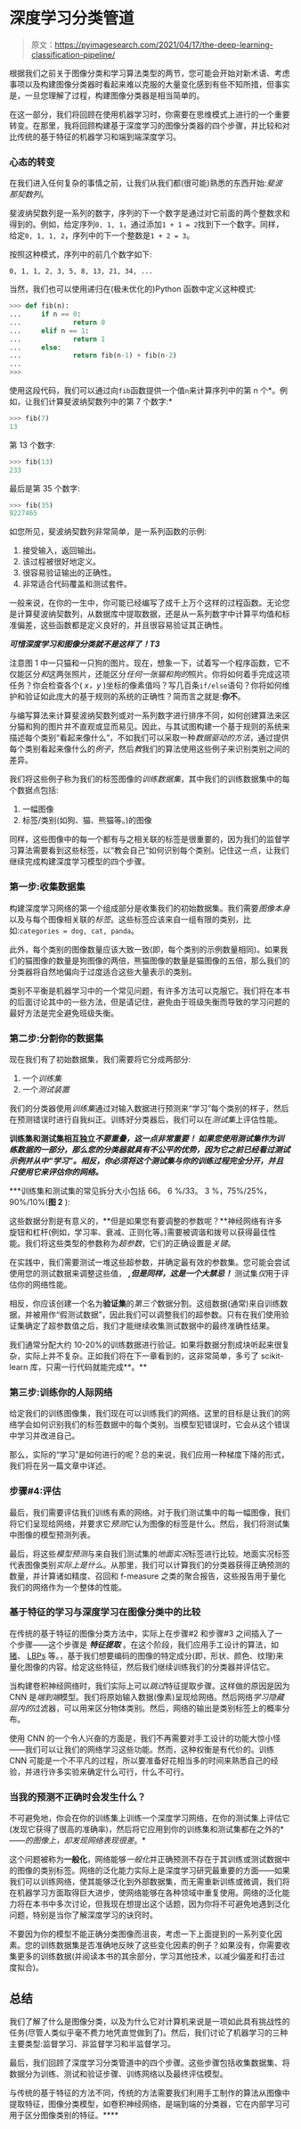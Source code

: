 # 深度学习分类管道

> 原文：<https://pyimagesearch.com/2021/04/17/the-deep-learning-classification-pipeline/>

根据我们之前关于图像分类和学习算法类型的两节，您可能会开始对新术语、考虑事项以及构建图像分类器时看起来难以克服的大量变化感到有些不知所措，但事实是，一旦您理解了过程，构建图像分类器是相当简单的。

在这一部分，我们将回顾在使用机器学习时，你需要在思维模式上进行的一个重要转变。在那里，我将回顾构建基于深度学习的图像分类器的四个步骤，并比较和对比传统的基于特征的机器学习和端到端深度学习。

### **心态的转变**

在我们进入任何复杂的事情之前，让我们从我们都(很可能)熟悉的东西开始:*斐波那契数列*。

斐波纳契数列是一系列的数字，序列的下一个数字是通过对它前面的两个整数求和得到的。例如，给定序列`0, 1, 1`，通过添加`1 + 1 = 2`找到下一个数字。同样，给定`0, 1, 1, 2`，序列中的下一个整数是`1 + 2 = 3`。

按照这种模式，序列中的前几个数字如下:

`0, 1, 1, 2, 3, 5, 8, 13, 21, 34, ...`

当然，我们也可以使用递归在(极未优化的)Python 函数中定义这种模式:

```py
>>> def fib(n):
...     if n == 0:
...             return 0
...     elif n == 1:
...             return 1
...     else:
...             return fib(n-1) + fib(n-2)
...
>>>
```

使用这段代码，我们可以通过向`fib`函数提供一个值`n`来计算序列中的第 n 个*。例如，让我们计算斐波纳契数列中的第 7 个数字:*

```py
>>> fib(7)
13
```

第 13 个数字:

```py
>>> fib(13)
233
```

最后是第 35 个数字:

```py
>>> fib(35)
9227465
```

如您所见，斐波纳契数列非常简单，是一系列函数的示例:

1.  接受输入，返回输出。
2.  该过程被很好地定义。
3.  很容易验证输出的正确性。
4.  非常适合代码覆盖和测试套件。

一般来说，在你的一生中，你可能已经编写了成千上万个这样的过程函数。无论您是计算斐波纳契数列，从数据库中提取数据，还是从一系列数字中计算平均值和标准偏差，这些函数都是定义良好的，并且很容易验证其正确性。

***可惜深度学习和图像分类就不是这样了！*T3****

注意图 1 中一只猫和一只狗的图片。现在，想象一下，试着写一个程序函数，它不仅能区分*和*这两张照片，还能区分*任何一张猫和狗的*照片。你将如何着手完成这项任务？你会检查各个( *x，y* )坐标的像素值吗？写几百条`if/else`语句？你将如何维护和验证如此庞大的基于规则的系统的正确性？简而言之就是:**你不**。

与编写算法来计算斐波纳契数列或对一系列数字进行排序不同，如何创建算法来区分猫和狗的图片并不直观或显而易见。因此，与其试图构建一个基于规则的系统来描述每个类别“看起来像什么”，不如我们可以采取一种*数据驱动的方法*，通过提供每个类别看起来像什么的*例子*，然后*教*我们的算法使用这些例子来识别类别之间的差异。

我们将这些例子称为我们的标签图像的*训练数据集*，其中我们的训练数据集中的每个数据点包括:

1.  一幅图像
2.  标签/类别(如狗、猫、熊猫等。)的图像

同样，这些图像中的每一个都有与之相关联的标签是很重要的，因为我们的监督学习算法需要看到这些标签，以“教会自己”如何识别每个类别。记住这一点，让我们继续完成构建深度学习模型的四个步骤。

### **第一步:收集数据集**

构建深度学习网络的第一个组成部分是收集我们的初始数据集。我们需要*图像本身*以及与每个图像相关联的*标签*。这些标签应该来自一组有限的类别，比如:`categories = dog, cat, panda`。

此外，每个类别的图像数量应该大致一致(即，每个类别的示例数量相同)。如果我们的猫图像的数量是狗图像的两倍，熊猫图像的数量是猫图像的五倍，那么我们的分类器将自然地偏向于过度适合这些大量表示的类别。

类别不平衡是机器学习中的一个常见问题，有许多方法可以克服它。我们将在本书的后面讨论其中的一些方法，但是请记住，避免由于班级失衡而导致的学习问题的最好方法是完全避免班级失衡。

### **第二步:分割你的数据集**

现在我们有了初始数据集，我们需要将它分成两部分:

1.  一个*训练集*
2.  一个*测试装置*

我们的分类器使用*训练集*通过对输入数据进行预测来“学习”每个类别的样子，然后在预测错误时进行自我纠正。训练好分类器后，我们可以在*测试集*上评估性能。

**训练集和测试集相互独立********不要重叠，这一点非常重要！*** 如果您使用测试集作为训练数据的一部分，那么您的分类器就具有不公平的优势，因为它之前已经看过测试示例并从中“学习”。相反，你必须将这个测试集与你的训练过程完全分开，并且只使用它来评估你的网络。***

 ***训练集和测试集的常见拆分大小包括 66。 6 %/33。 3 %，75%/25%，90%/10%(**图 2** ):

这些数据分割是有意义的，**但是如果您有要调整的参数呢？**神经网络有许多旋钮和杠杆(例如，学习率、衰减、正则化等。)需要被调谐和拨号以获得最佳性能。我们将这些类型的参数称为*超参数*，它们的正确设置是*关键*。

在实践中，我们需要测试一堆这些超参数，并确定最有效的参数集。您可能会尝试使用您的测试数据来调整这些值， ***,但是同样，这是一个大禁忌！*** 测试集*仅*用于评估你的网络性能。

相反，你应该创建一个名为**验证集**的*第三个*数据分割。这组数据(通常)来自训练数据，并被用作“假测试数据”，因此我们可以调整我们的超参数。只有在我们使用验证集确定了超参数值之后，我们才能继续收集测试数据中的最终准确性结果。

我们通常分配大约 10-20%的训练数据进行验证。如果将数据分割成块听起来很复杂，实际上并不复杂。正如我们将在下一章看到的，这非常简单，多亏了 scikit-learn 库，只需一行代码就能完成**。**

### **第三步:训练你的人际网络**

给定我们的训练图像集，我们现在可以训练我们的网络。这里的目标是让我们的网络学会如何识别我们的标签数据中的每个类别。当模型犯错误时，它会从这个错误中学习并改进自己。

那么，实际的“学习”是如何进行的呢？总的来说，我们应用一种梯度下降的形式，我们将在另一篇文章中详述。

### **步骤#4:评估**

最后，我们需要评估我们训练有素的网络。对于我们测试集中的每一幅图像，我们将它们呈现给网络，并要求它*预测*它认为图像的标签是什么。然后，我们将测试集中图像的模型预测列表。

最后，将这些*模型预测*与来自我们测试集的*地面实况*标签进行比较。地面实况标签代表图像类别*实际上是什么*。从那里，我们可以计算我们的分类器获得正确预测的数量，并计算诸如精度、召回和 f-measure 之类的聚合报告，这些报告用于量化我们的网络作为一个整体的性能。

### 基于特征的学习与深度学习在图像分类中的比较

在传统的基于特征的图像分类方法中，实际上在步骤#2 和步骤#3 之间插入了一个步骤——这个步骤是 ***特征提取*** 。在这个阶段，我们应用手工设计的算法，如[猪](http://dx.doi.org/10.1109/CVPR.2005.177)、 [LBPs](https://doi.org/10.1109/TPAMI.2002.1017623) 等。，基于我们想要编码的图像的特定成分(即，形状、颜色、纹理)来量化图像的内容。给定这些特征，然后我们继续训练我们的分类器并评估它。

当构建卷积神经网络时，我们实际上可以*跳过*特征提取步骤。这样做的原因是因为 CNN 是*端到端*模型。我们将原始输入数据(像素)呈现给网络。然后网络*学习隐藏层内的*过滤器，可以用来区分物体类别。然后，网络的输出是类别标签上的概率分布。

使用 CNN 的一个令人兴奋的方面是，我们不再需要对手工设计的功能大惊小怪——我们可以让我们的网络学习这些功能。然而，这种权衡是有代价的。训练 CNN 可能是一个不平凡的过程，所以要准备好花相当多的时间来熟悉自己的经验，并进行许多实验来确定什么可行，什么不可行。

### **当我的预测不正确时会发生什么？**

不可避免地，你会在你的训练集上训练一个深度学习网络，在你的测试集上评估它(发现它获得了很高的准确率)，然后将它应用到你的训练集和测试集都在之外的*——*的图像上，却发现网络表现很差*。*

这个问题被称为**一般化**，网络能够*一般化*并正确预测不存在于其训练或测试数据中的图像的类别标签。网络的泛化能力实际上是深度学习研究最重要的方面——如果我们可以训练网络，使其能够泛化到外部数据集，而无需重新训练或微调，我们将在机器学习方面取得巨大进步，使网络能够在各种领域中重复使用。网络的泛化能力将在本书中多次讨论，但我现在想提出这个话题，因为你将不可避免地遇到泛化问题，特别是当你了解深度学习的诀窍时。

不要因为你的模型不能正确分类图像而沮丧，考虑一下上面提到的一系列变化因素。您的训练数据集是否准确地反映了这些变化因素的例子？如果没有，你需要收集更多的训练数据(并阅读本书的其余部分，学习其他技术，以减少偏差和打击过度拟合)。

## **总结**

我们了解了什么是图像分类，以及为什么它对计算机来说是一项如此具有挑战性的任务(尽管人类似乎毫不费力地凭直觉做到了)。然后，我们讨论了机器学习的三种主要类型:监督学习、非监督学习和半监督学习。

最后，我们回顾了深度学习分类管道中的四个步骤。这些步骤包括收集数据集、将数据分为训练、测试和验证步骤、训练网络以及最终评估模型。

与传统的基于特征的方法不同，传统的方法需要我们利用手工制作的算法从图像中提取特征，图像分类模型，如卷积神经网络，是端到端的分类器，它在内部学习可用于区分图像类别的特征。****